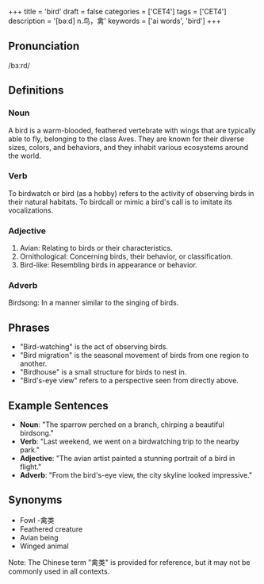 +++
title = 'bird'
draft = false
categories = ['CET4']
tags = ['CET4']
description = '[bəːd] n.鸟，禽'
keywords = ['ai words', 'bird']
+++

## Pronunciation
/bɜːrd/

## Definitions
### Noun
A bird is a warm-blooded, feathered vertebrate with wings that are typically able to fly, belonging to the class Aves. They are known for their diverse sizes, colors, and behaviors, and they inhabit various ecosystems around the world.

### Verb
To birdwatch or bird (as a hobby) refers to the activity of observing birds in their natural habitats. To birdcall or mimic a bird's call is to imitate its vocalizations.

### Adjective
1. Avian: Relating to birds or their characteristics.
2. Ornithological: Concerning birds, their behavior, or classification.
3. Bird-like: Resembling birds in appearance or behavior.

### Adverb
Birdsong: In a manner similar to the singing of birds.

## Phrases
- "Bird-watching" is the act of observing birds.
- "Bird migration" is the seasonal movement of birds from one region to another.
- "Birdhouse" is a small structure for birds to nest in.
- "Bird's-eye view" refers to a perspective seen from directly above.

## Example Sentences
- **Noun**: "The sparrow perched on a branch, chirping a beautiful birdsong."
- **Verb**: "Last weekend, we went on a birdwatching trip to the nearby park."
- **Adjective**: "The avian artist painted a stunning portrait of a bird in flight."
- **Adverb**: "From the bird's-eye view, the city skyline looked impressive."

## Synonyms
- Fowl
-禽类
- Feathered creature
- Avian being
- Winged animal

Note: The Chinese term "禽类" is provided for reference, but it may not be commonly used in all contexts.
